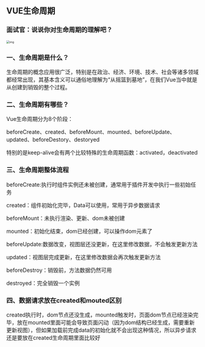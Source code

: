 ## VUE生命周期

### 面试官：说说你对生命周期的理解吧？

<img src="https://camo.githubusercontent.com/13664736fa2acfb38f4bf6501ea78dd1afead76e272751b3fefcf418029223c7/68747470733a2f2f7374617469632e7675652d6a732e636f6d2f33613131396531302d336163612d313165622d383566362d3666616337376330633962332e706e67" alt="img" style="zoom:50%;" />

### 一、生命周期是什么？

生命周期的概念应用很广泛，特别是在政治、经济、环境、技术、社会等诸多领域都经常出现，其基本含义可以通俗地理解为“从摇篮到墓地”，在我们Vue当中就是从创建到销毁的整个过程。

### 二、生命周期有哪些？

Vue生命周期分为8个阶段：

beforeCreate、created、beforeMount、mounted、beforeUpdate、updated、beforeDestory、destoryed

特别的是keep-alive会有两个比较特殊的生命周期函数：activated，deactivated

### 三、生命周期整体流程

beforeCreate:执行时组件实例还未被创建，通常用于插件开发中执行一些初始任务

created：组件初始化完毕，Data可以使用，常用于异步数据请求

beforeMount：未执行渲染、更新、dom未被创建

mounted：初始化结束，dom已经创建，可以操作dom元素了

beforeUpdate:数据改变，视图层还没更新，在这里修改数据，不会触发更新方法

updated：视图层完成更新，在这里修改数据会再次触发更新方法

beforeDestroy：销毁前，方法数据仍然可用

destroyed：完全销毁一个实例

### 四、数据请求放在created和mouted区别

created执行时，dom节点还没生成，mounted触发时，页面dom节点已经渲染完毕，放在mounted里面可能会导致页面闪动（因为dom结构已经生成，需要重新更新视图），但如果加载前完成data的初始化就不会出现这种情况，所以异步请求还是要放在created生命周期里面比较好
